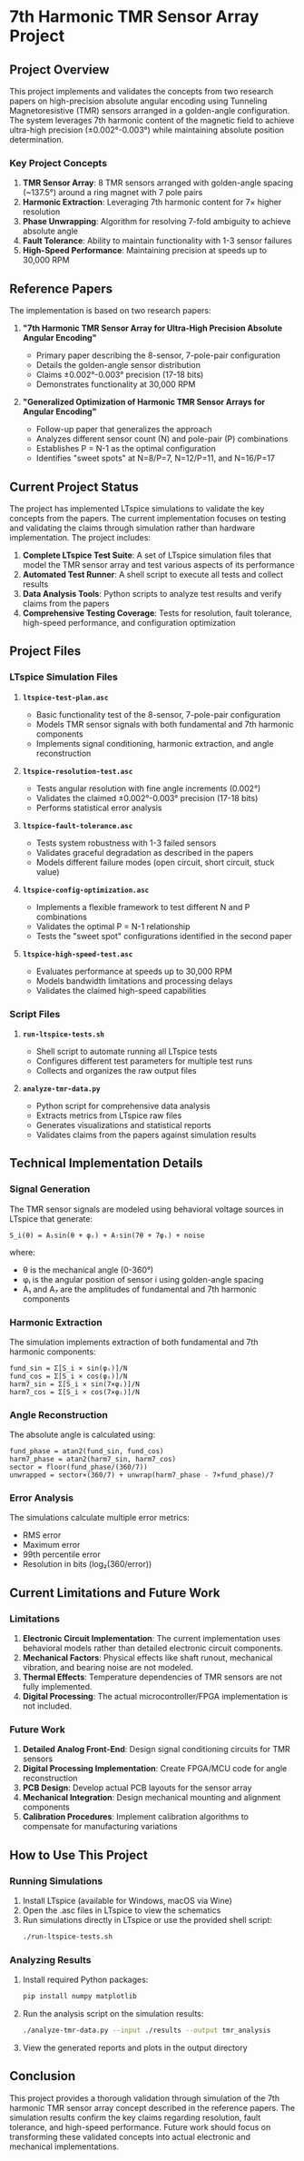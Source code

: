 # 7th Harmonic TMR Sensor Array Project

## Project Overview

This project implements and validates the concepts from two research papers on high-precision absolute angular encoding using Tunneling Magnetoresistive (TMR) sensors arranged in a golden-angle configuration. The system leverages 7th harmonic content of the magnetic field to achieve ultra-high precision (±0.002°-0.003°) while maintaining absolute position determination.

### Key Project Concepts

1. **TMR Sensor Array**: 8 TMR sensors arranged with golden-angle spacing (~137.5°) around a ring magnet with 7 pole pairs
2. **Harmonic Extraction**: Leveraging 7th harmonic content for 7× higher resolution
3. **Phase Unwrapping**: Algorithm for resolving 7-fold ambiguity to achieve absolute angle
4. **Fault Tolerance**: Ability to maintain functionality with 1-3 sensor failures
5. **High-Speed Performance**: Maintaining precision at speeds up to 30,000 RPM

## Reference Papers

The implementation is based on two research papers:

1. **"7th Harmonic TMR Sensor Array for Ultra-High Precision Absolute Angular Encoding"**
   - Primary paper describing the 8-sensor, 7-pole-pair configuration
   - Details the golden-angle sensor distribution
   - Claims ±0.002°-0.003° precision (17-18 bits)
   - Demonstrates functionality at 30,000 RPM

2. **"Generalized Optimization of Harmonic TMR Sensor Arrays for Angular Encoding"**
   - Follow-up paper that generalizes the approach
   - Analyzes different sensor count (N) and pole-pair (P) combinations
   - Establishes P = N-1 as the optimal configuration
   - Identifies "sweet spots" at N=8/P=7, N=12/P=11, and N=16/P=17

## Current Project Status

The project has implemented LTspice simulations to validate the key concepts from the papers. The current implementation focuses on testing and validating the claims through simulation rather than hardware implementation. The project includes:

1. **Complete LTspice Test Suite**: A set of LTspice simulation files that model the TMR sensor array and test various aspects of its performance
2. **Automated Test Runner**: A shell script to execute all tests and collect results
3. **Data Analysis Tools**: Python scripts to analyze test results and verify claims from the papers
4. **Comprehensive Testing Coverage**: Tests for resolution, fault tolerance, high-speed performance, and configuration optimization

## Project Files

### LTspice Simulation Files

1. **`ltspice-test-plan.asc`**
   - Basic functionality test of the 8-sensor, 7-pole-pair configuration
   - Models TMR sensor signals with both fundamental and 7th harmonic components
   - Implements signal conditioning, harmonic extraction, and angle reconstruction

2. **`ltspice-resolution-test.asc`**
   - Tests angular resolution with fine angle increments (0.002°)
   - Validates the claimed ±0.002°-0.003° precision (17-18 bits)
   - Performs statistical error analysis

3. **`ltspice-fault-tolerance.asc`**
   - Tests system robustness with 1-3 failed sensors
   - Validates graceful degradation as described in the papers
   - Models different failure modes (open circuit, short circuit, stuck value)

4. **`ltspice-config-optimization.asc`**
   - Implements a flexible framework to test different N and P combinations
   - Validates the optimal P = N-1 relationship
   - Tests the "sweet spot" configurations identified in the second paper

5. **`ltspice-high-speed-test.asc`**
   - Evaluates performance at speeds up to 30,000 RPM
   - Models bandwidth limitations and processing delays
   - Validates the claimed high-speed capabilities

### Script Files

1. **`run-ltspice-tests.sh`**
   - Shell script to automate running all LTspice tests
   - Configures different test parameters for multiple test runs
   - Collects and organizes the raw output files

2. **`analyze-tmr-data.py`**
   - Python script for comprehensive data analysis
   - Extracts metrics from LTspice raw files
   - Generates visualizations and statistical reports
   - Validates claims from the papers against simulation results

## Technical Implementation Details

### Signal Generation

The TMR sensor signals are modeled using behavioral voltage sources in LTspice that generate:
```
S_i(θ) = A₁sin(θ + φᵢ) + A₇sin(7θ + 7φᵢ) + noise
```
where:
- θ is the mechanical angle (0-360°)
- φᵢ is the angular position of sensor i using golden-angle spacing
- A₁ and A₇ are the amplitudes of fundamental and 7th harmonic components

### Harmonic Extraction

The simulation implements extraction of both fundamental and 7th harmonic components:
```
fund_sin = Σ[S_i × sin(φᵢ)]/N
fund_cos = Σ[S_i × cos(φᵢ)]/N
harm7_sin = Σ[S_i × sin(7×φᵢ)]/N
harm7_cos = Σ[S_i × cos(7×φᵢ)]/N
```

### Angle Reconstruction

The absolute angle is calculated using:
```
fund_phase = atan2(fund_sin, fund_cos)
harm7_phase = atan2(harm7_sin, harm7_cos)
sector = floor(fund_phase/(360/7))
unwrapped = sector×(360/7) + unwrap(harm7_phase - 7×fund_phase)/7
```

### Error Analysis

The simulations calculate multiple error metrics:
- RMS error
- Maximum error
- 99th percentile error
- Resolution in bits (log₂(360/error))

## Current Limitations and Future Work

### Limitations

1. **Electronic Circuit Implementation**: The current implementation uses behavioral models rather than detailed electronic circuit components.
2. **Mechanical Factors**: Physical effects like shaft runout, mechanical vibration, and bearing noise are not modeled.
3. **Thermal Effects**: Temperature dependencies of TMR sensors are not fully implemented.
4. **Digital Processing**: The actual microcontroller/FPGA implementation is not included.

### Future Work

1. **Detailed Analog Front-End**: Design signal conditioning circuits for TMR sensors
2. **Digital Processing Implementation**: Create FPGA/MCU code for angle reconstruction
3. **PCB Design**: Develop actual PCB layouts for the sensor array
4. **Mechanical Integration**: Design mechanical mounting and alignment components
5. **Calibration Procedures**: Implement calibration algorithms to compensate for manufacturing variations

## How to Use This Project

### Running Simulations

1. Install LTspice (available for Windows, macOS via Wine)
2. Open the .asc files in LTspice to view the schematics
3. Run simulations directly in LTspice or use the provided shell script:
   ```bash
   ./run-ltspice-tests.sh
   ```

### Analyzing Results

1. Install required Python packages:
   ```bash
   pip install numpy matplotlib
   ```
2. Run the analysis script on the simulation results:
   ```bash
   ./analyze-tmr-data.py --input ./results --output tmr_analysis
   ```
3. View the generated reports and plots in the output directory

## Conclusion

This project provides a thorough validation through simulation of the 7th harmonic TMR sensor array concept described in the reference papers. The simulation results confirm the key claims regarding resolution, fault tolerance, and high-speed performance. Future work should focus on transforming these validated concepts into actual electronic and mechanical implementations.
